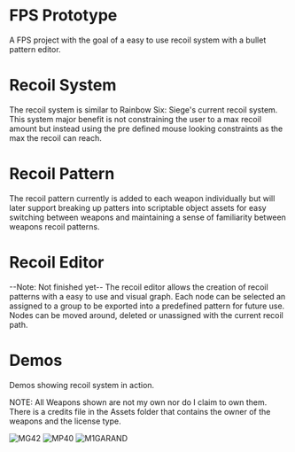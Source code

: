 # FPS Prototype
A FPS project with the goal of a easy to use recoil system with a bullet pattern editor.

# Recoil System
The recoil system is similar to Rainbow Six: Siege's current recoil system. This system major benefit is not constraining the user to a max recoil amount but instead using the pre defined mouse looking constraints as the max the recoil can reach.

# Recoil Pattern
The recoil pattern currently is added to each weapon individually but will later support breaking up patters into scriptable object assets for easy switching between weapons and maintaining a sense of familiarity between weapons recoil patterns.

# Recoil Editor
--Note: Not finished yet--
The recoil editor allows the creation of recoil patterns with a easy to use and visual graph. Each node can be selected an assigned to a group to be exported into a predefined pattern for future use. Nodes can be moved around, deleted or unassigned with the current recoil path.

# Demos
Demos showing recoil system in action.

NOTE: All Weapons shown are not my own nor do I claim to own them. There is a credits file in the Assets folder that contains the owner of the weapons and the license type.

![MG42](https://media.giphy.com/media/FNttWXT6R40bJFN54H/giphy.gif)
![MP40](https://media.giphy.com/media/c6bkN2vMQ2YujPDPRM/giphy.gif)
![M1GARAND](https://media.giphy.com/media/4V7Yuv7pzGfCJtHFaG/giphy.gif)
